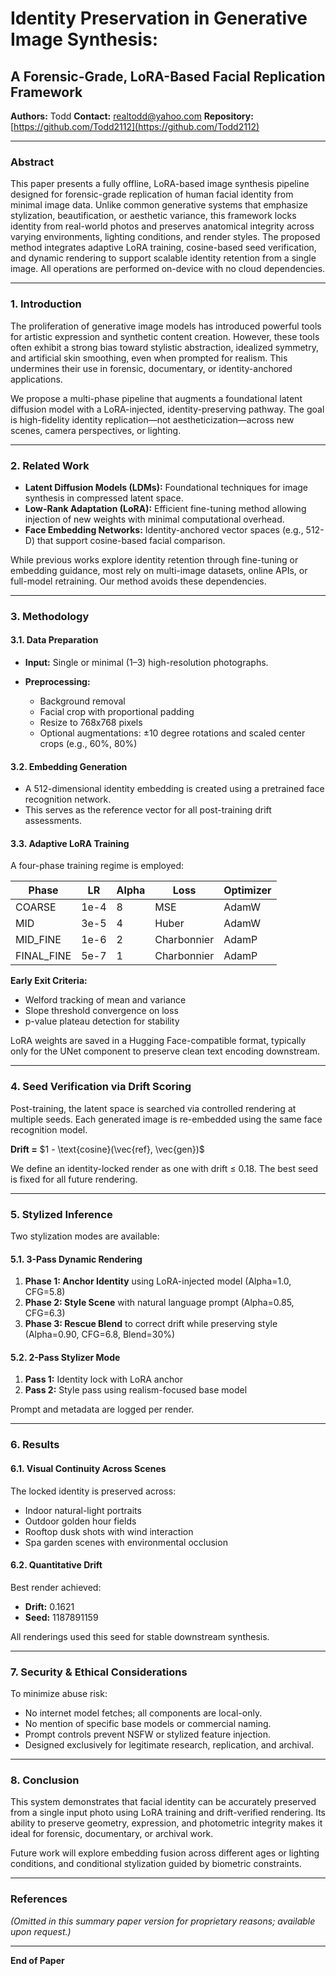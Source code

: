 # Identity Preservation in Generative Image Synthesis:

## A Forensic-Grade, LoRA-Based Facial Replication Framework

**Authors:** Todd
**Contact:** [realtodd@yahoo.com](mailto:realtodd@yahoo.com)
**Repository:** [https://github.com/Todd2112](https://github.com/Todd2112)

---

### Abstract

This paper presents a fully offline, LoRA-based image synthesis pipeline designed for forensic-grade replication of human facial identity from minimal image data. Unlike common generative systems that emphasize stylization, beautification, or aesthetic variance, this framework locks identity from real-world photos and preserves anatomical integrity across varying environments, lighting conditions, and render styles. The proposed method integrates adaptive LoRA training, cosine-based seed verification, and dynamic rendering to support scalable identity retention from a single image. All operations are performed on-device with no cloud dependencies.

---

### 1. Introduction

The proliferation of generative image models has introduced powerful tools for artistic expression and synthetic content creation. However, these tools often exhibit a strong bias toward stylistic abstraction, idealized symmetry, and artificial skin smoothing, even when prompted for realism. This undermines their use in forensic, documentary, or identity-anchored applications.

We propose a multi-phase pipeline that augments a foundational latent diffusion model with a LoRA-injected, identity-preserving pathway. The goal is high-fidelity identity replication—not aestheticization—across new scenes, camera perspectives, or lighting.

---

### 2. Related Work

* **Latent Diffusion Models (LDMs):** Foundational techniques for image synthesis in compressed latent space.
* **Low-Rank Adaptation (LoRA):** Efficient fine-tuning method allowing injection of new weights with minimal computational overhead.
* **Face Embedding Networks:** Identity-anchored vector spaces (e.g., 512-D) that support cosine-based facial comparison.

While previous works explore identity retention through fine-tuning or embedding guidance, most rely on multi-image datasets, online APIs, or full-model retraining. Our method avoids these dependencies.

---

### 3. Methodology

#### 3.1. Data Preparation

* **Input:** Single or minimal (1–3) high-resolution photographs.
* **Preprocessing:**

  * Background removal
  * Facial crop with proportional padding
  * Resize to 768x768 pixels
  * Optional augmentations: ±10 degree rotations and scaled center crops (e.g., 60%, 80%)

#### 3.2. Embedding Generation

* A 512-dimensional identity embedding is created using a pretrained face recognition network.
* This serves as the reference vector for all post-training drift assessments.

#### 3.3. Adaptive LoRA Training

A four-phase training regime is employed:

| Phase       | LR   | Alpha | Loss        | Optimizer |
| ----------- | ---- | ----- | ----------- | --------- |
| COARSE      | 1e-4 | 8     | MSE         | AdamW     |
| MID         | 3e-5 | 4     | Huber       | AdamW     |
| MID\_FINE   | 1e-6 | 2     | Charbonnier | AdamP     |
| FINAL\_FINE | 5e-7 | 1     | Charbonnier | AdamP     |

**Early Exit Criteria:**

* Welford tracking of mean and variance
* Slope threshold convergence on loss
* p-value plateau detection for stability

LoRA weights are saved in a Hugging Face-compatible format, typically only for the UNet component to preserve clean text encoding downstream.

---

### 4. Seed Verification via Drift Scoring

Post-training, the latent space is searched via controlled rendering at multiple seeds. Each generated image is re-embedded using the same face recognition model.

**Drift =** $1 - \text{cosine}(\vec{ref}, \vec{gen})$

We define an identity-locked render as one with drift ≤ 0.18. The best seed is fixed for all future rendering.

---

### 5. Stylized Inference

Two stylization modes are available:

#### 5.1. 3-Pass Dynamic Rendering

1. **Phase 1: Anchor Identity** using LoRA-injected model (Alpha=1.0, CFG=5.8)
2. **Phase 2: Style Scene** with natural language prompt (Alpha=0.85, CFG=6.3)
3. **Phase 3: Rescue Blend** to correct drift while preserving style (Alpha=0.90, CFG=6.8, Blend=30%)

#### 5.2. 2-Pass Stylizer Mode

1. **Pass 1:** Identity lock with LoRA anchor
2. **Pass 2:** Style pass using realism-focused base model

Prompt and metadata are logged per render.

---

### 6. Results

#### 6.1. Visual Continuity Across Scenes

The locked identity is preserved across:

* Indoor natural-light portraits
* Outdoor golden hour fields
* Rooftop dusk shots with wind interaction
* Spa garden scenes with environmental occlusion

#### 6.2. Quantitative Drift

Best render achieved:

* **Drift:** 0.1621
* **Seed:** 1187891159

All renderings used this seed for stable downstream synthesis.

---

### 7. Security & Ethical Considerations

To minimize abuse risk:

* No internet model fetches; all components are local-only.
* No mention of specific base models or commercial naming.
* Prompt controls prevent NSFW or stylized feature injection.
* Designed exclusively for legitimate research, replication, and archival.

---

### 8. Conclusion

This system demonstrates that facial identity can be accurately preserved from a single input photo using LoRA training and drift-verified rendering. Its ability to preserve geometry, expression, and photometric integrity makes it ideal for forensic, documentary, or archival work.

Future work will explore embedding fusion across different ages or lighting conditions, and conditional stylization guided by biometric constraints.

---

### References

*(Omitted in this summary paper version for proprietary reasons; available upon request.)*

---

**End of Paper**
